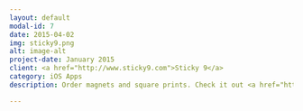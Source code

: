 ```yaml
---
layout: default
modal-id: 7
date: 2015-04-02
img: sticky9.png
alt: image-alt
project-date: January 2015
client: <a href="http://www.sticky9.com">Sticky 9</a>
category: iOS Apps
description: Order magnets and square prints. Check it out <a href="https://itunes.apple.com/gr/app/sticky9-print-your-photos/id974671077?mt=8">here</a>.

---
```

